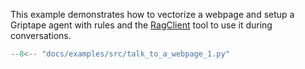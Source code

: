 This example demonstrates how to vectorize a webpage and setup a Griptape agent with rules and the [RagClient](../reference/griptape/tools/rag_client/tool.md) tool to use it during conversations.

```python
--8<-- "docs/examples/src/talk_to_a_webpage_1.py"
```
